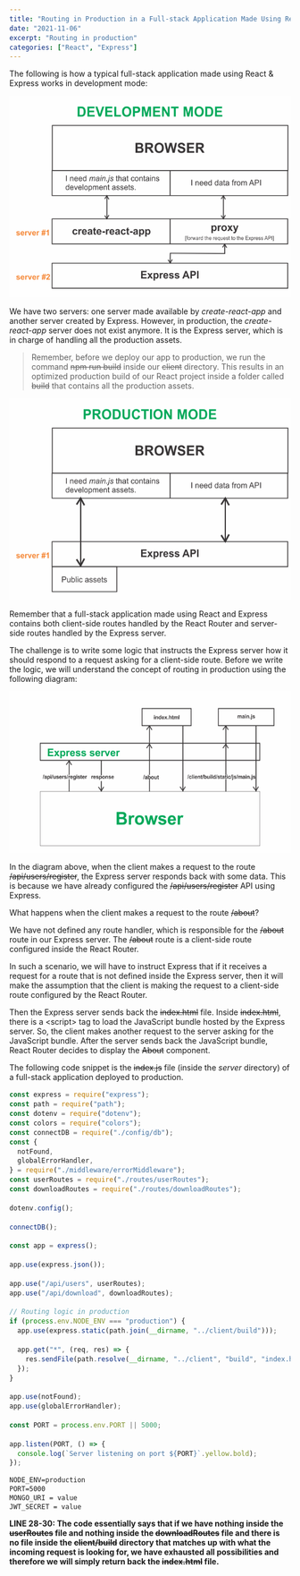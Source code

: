 ```yaml
---
title: "Routing in Production in a Full-stack Application Made Using React & Express"
date: "2021-11-06"
excerpt: "Routing in production"
categories: ["React", "Express"]
---
```


The following is how a typical full-stack application made using React & Express works in development mode:

![Development Mode](../images/userAuth/devMode.png)

We have two servers: one server made available by _create-react-app_ and another server created by Express. However, in production, the _create-react-app_ server does not exist anymore. It is the Express server, which is in charge of handling all the production assets.

> Remember, before we deploy our app to production, we run the command ~~npm run build~~ inside our ~~client~~ directory. This results in an optimized production build of our React project inside a folder called ~~build~~ that contains all the production assets.

![Production Mode](../images/userAuth/prodMode.png)

Remember that a full-stack application made using React and Express contains both client-side routes handled by the React Router and server-side routes handled by the Express server.

The challenge is to write some logic that instructs the Express server how it should respond to a request asking for a client-side route. Before we write the logic, we will understand the concept of routing in production using the following diagram:

![Routing in Production](../images/prodRoute/prodRoute.png)

In the diagram above, when the client makes a request to the route ~~/api/users/register~~, the Express server responds back with some data. This is because we have already configured the ~~/api/users/register~~ API using Express.

What happens when the client makes a request to the route ~~/about~~?

We have not defined any route handler, which is responsible for the ~~/about~~ route in our Express server. The ~~/about~~ route is a client-side route configured inside the React Router.

In such a scenario, we will have to instruct Express that if it receives a request for a route that is not defined inside the Express server, then it will make the assumption that the client is making the request to a client-side route configured by the React Router.

Then the Express server sends back the ~~index.html~~ file. Inside ~~index.html~~, there is a \<script> tag to load the JavaScript bundle hosted by the Express server. So, the client makes another request to the server asking for the JavaScript bundle. After the server sends back the JavaScript bundle, React Router decides to display the ~~About~~ component.

The following code snippet is the ~~index.js~~ file (inside the _server_ directory) of a full-stack application deployed to production.

```js:title=server/index.js {numberLines, 2-2, 24-31}
const express = require("express");
const path = require("path");
const dotenv = require("dotenv");
const colors = require("colors");
const connectDB = require("./config/db");
const {
  notFound,
  globalErrorHandler,
} = require("./middleware/errorMiddleware");
const userRoutes = require("./routes/userRoutes");
const downloadRoutes = require("./routes/downloadRoutes");

dotenv.config();

connectDB();

const app = express();

app.use(express.json());

app.use("/api/users", userRoutes);
app.use("/api/download", downloadRoutes);

// Routing logic in production
if (process.env.NODE_ENV === "production") {
  app.use(express.static(path.join(__dirname, "../client/build")));

  app.get("*", (req, res) => {
    res.sendFile(path.resolve(__dirname, "../client", "build", "index.html"));
  });
}

app.use(notFound);
app.use(globalErrorHandler);

const PORT = process.env.PORT || 5000;

app.listen(PORT, () => {
  console.log(`Server listening on port ${PORT}`.yellow.bold);
});
```

```sh:title=sundaray.io/.env {numberLines, 1-1}
NODE_ENV=production
PORT=5000
MONGO_URI = value
JWT_SECRET = value
```

**LINE 28-30: The code essentially says that if we have nothing inside the ~~userRoutes~~ file and nothing inside the ~~downloadRoutes~~ file and there is no file inside the ~~client/build~~ directory that matches up with what the incoming request is looking for, we have exhausted all possibilities and therefore we will simply return back the ~~index.html~~ file.**
